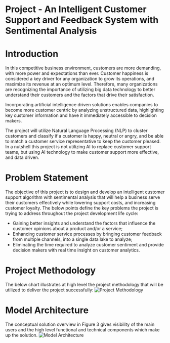 # Project - An Intelligent Customer Support and Feedback System with Sentimental Analysis

# Introduction
In this competitive business environment, customers are more demanding, with more power and expectations than ever. Customer happiness is considered a key driver for any organization to grow its operations, and maximize its revenue at an optimum level. Therefore, many organizations are recognizing the importance of utilizing big data technology to better understand their customers and the factors that drive their satisfaction. 

Incorporating artificial intelligence driven solutions enables companies to become more customer centric by analyzing unstructured data, highlighting key customer information and have it immediately accessible to decision makers.  

The project will utilize Natural Language Processing (NLP) to cluster customers and classify if a customer is happy, neutral or angry, and be able to match a customer service representative to keep the customer pleased. In a nutshell this project is not utilizing AI to replace customer support teams, but using AI technology to make customer support more effective, and data driven. 

# Problem Statement
The objective of this project is to design and develop an intelligent customer support algorithm with sentimental analysis that will help a business serve their customers effectively while lowering support costs, and increasing customer loyalty. The below points define the key problems the project is trying to address throughout the project development life cycle:
- Gaining better insights and understand the factors that influence the customer opinions about a product and/or a service;
- Enhancing customer service processes by bringing customer feedback from multiple channels, into a single data lake to analyze;
- Eliminating the time required to analyze customer sentiment and provide decision makers with real time insight on customer analytics.

# Project Methodology
The below chart illustrates at high level the project methodology that will be utilized to deliver the project successfully:
![Project Methodology](/images/logo.png)

# Model Architecture
The conceptual solution overview in Figure 3 gives visibility of the main users and the high level functional and technical components which make up the solution.
![Model Architecture](/images/logo.png)

